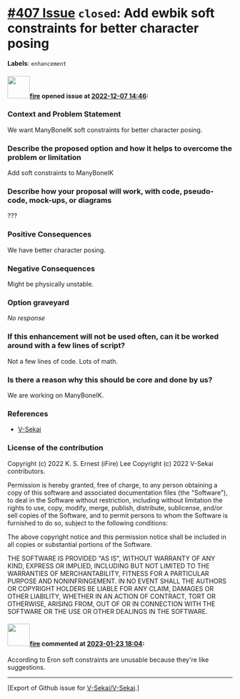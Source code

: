 # [\#407 Issue](https://github.com/V-Sekai/V-Sekai/issues/407) `closed`: Add ewbik soft constraints for better character posing
**Labels**: `enhancement`


#### <img src="https://avatars.githubusercontent.com/u/32321?u=c2e06a3d2b49a467aa907e54aa259516440267cc&v=4" width="50">[fire](https://github.com/fire) opened issue at [2022-12-07 14:46](https://github.com/V-Sekai/V-Sekai/issues/407):

### Context and Problem Statement

We want ManyBoneIK soft constraints for better character posing.

### Describe the proposed option and how it helps to overcome the problem or limitation

Add soft constraints to ManyBoneIK

### Describe how your proposal will work, with code, pseudo-code, mock-ups, or diagrams

???

### Positive Consequences

We have better character posing.

### Negative Consequences

Might be physically unstable.

### Option graveyard

_No response_

### If this enhancement will not be used often, can it be worked around with a few lines of script?

Not a few lines of code. Lots of math.

### Is there a reason why this should be core and done by us?

We are working on ManyBoneIK.

### References

- [V-Sekai](https://v-sekai.org/)


### License of the contribution

Copyright (c) 2022 K. S. Ernest (iFire) Lee
Copyright (c) 2022 V-Sekai contributors.

Permission is hereby granted, free of charge, to any person obtaining a copy of this software and associated documentation files (the "Software"), to deal in the Software without restriction, including without limitation the rights to use, copy, modify, merge, publish, distribute, sublicense, and/or sell copies of the Software, and to permit persons to whom the Software is furnished to do so, subject to the following conditions:

The above copyright notice and this permission notice shall be included in all copies or substantial portions of the Software.

THE SOFTWARE IS PROVIDED "AS IS", WITHOUT WARRANTY OF ANY KIND, EXPRESS OR IMPLIED, INCLUDING BUT NOT LIMITED TO THE WARRANTIES OF MERCHANTABILITY, FITNESS FOR A PARTICULAR PURPOSE AND NONINFRINGEMENT. IN NO EVENT SHALL THE AUTHORS OR COPYRIGHT HOLDERS BE LIABLE FOR ANY CLAIM, DAMAGES OR OTHER LIABILITY, WHETHER IN AN ACTION OF CONTRACT, TORT OR OTHERWISE, ARISING FROM, OUT OF OR IN CONNECTION WITH THE SOFTWARE OR THE USE OR OTHER DEALINGS IN THE SOFTWARE.


#### <img src="https://avatars.githubusercontent.com/u/32321?u=c2e06a3d2b49a467aa907e54aa259516440267cc&v=4" width="50">[fire](https://github.com/fire) commented at [2023-01-23 18:04](https://github.com/V-Sekai/V-Sekai/issues/407#issuecomment-1400759099):

According to Eron soft constraints are unusable because they're like suggestions.


-------------------------------------------------------------------------------



[Export of Github issue for [V-Sekai/V-Sekai](https://github.com/V-Sekai/V-Sekai).]
